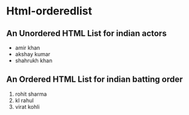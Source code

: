 # Html-orderedlist
<html>
<body>

<h2>An Unordered HTML List for indian actors</h2>

<ul>
  <li>amir khan</li>
  <li>akshay kumar</li>
  <li>shahrukh khan</li>
</ul>  

<h2>An Ordered HTML List for indian batting order</h2>

<ol>
  <li>rohit sharma</li>
  <li>kl rahul</li>
  <li>virat kohli</li>
</ol> 

</body>
</html>

